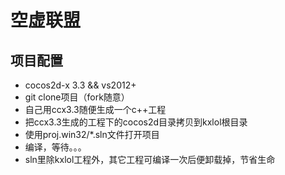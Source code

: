 # 空虚联盟
## 项目配置
* cocos2d-x 3.3 && vs2012+
* git clone项目（fork随意）
* 自己用ccx3.3随便生成一个c++工程
* 把ccx3.3生成的工程下的cocos2d目录拷贝到kxlol根目录
* 使用proj.win32/*.sln文件打开项目
* 编译，等待。。。
* sln里除kxlol工程外，其它工程可编译一次后便卸载掉，节省生命